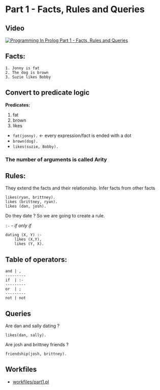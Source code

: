 # Part 1 -  Facts, Rules and Queries

## Video
[![Programming In Prolog Part 1 - Facts, Rules and Queries](http://img.youtube.com/vi/gJOZZvYijqk/0.jpg)](http://www.youtube.com/watch?v=gJOZZvYijqk "Programming In Prolog Part 1 - Facts, Rules and Queries")

## Facts: 
	1. Jonny is fat
	2. The dog is brown
	3. Suzie likes Bobby

## Convert to predicate logic

**Predicates:**

1. fat
2. brown
3. likes



* `fat(jonny).` <- every expression/fact is ended with a dot
* `brown(dog).`
* `likes(suzie, Bobby).`

### The number of arguments is called Arity

## Rules: 
They extend the facts and their relationship. Infer facts from other facts

```
likes(ryan, brittney).
likes (brittney, ryan).
likes (dan, josh).
```

Do they date ? So we are going to create a rule.

`:-` - *if only if*

```
dating (X, Y) :-
	likes (X,Y),
	likes (Y, X).
```

## Table of operators:

```
and | ,
---------
if  | :-
---------
or  | ;
---------
not | not
```

## Queries

Are dan and sally dating ?

```
likes(dan, sally).
```

Are josh and brittney friends ? 

```
friendship(josh, brittney).
```


## Workfiles

* [workfiles/part1.pl](workfiles/part1.pl)

